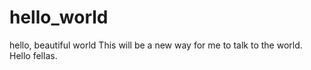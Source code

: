 # hello_world
hello, beautiful world
This will be a new way for me to talk to the world. Hello fellas. 
